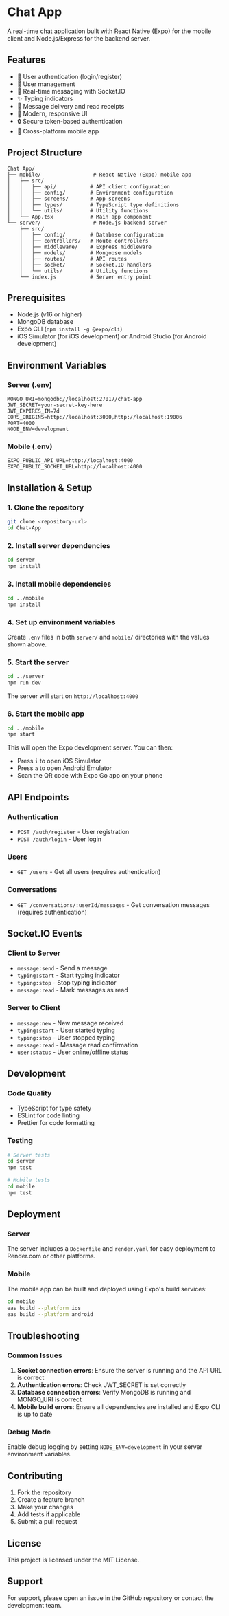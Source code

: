 # Chat App

A real-time chat application built with React Native (Expo) for the mobile client and Node.js/Express for the backend server.

## Features

- 🔐 User authentication (login/register)
- 👥 User management
- 💬 Real-time messaging with Socket.IO
- ✨ Typing indicators
- 📱 Message delivery and read receipts
- 🎨 Modern, responsive UI
- 🔒 Secure token-based authentication
- 📱 Cross-platform mobile app

## Project Structure

```
Chat App/
├── mobile/                 # React Native (Expo) mobile app
│   ├── src/
│   │   ├── api/           # API client configuration
│   │   ├── config/        # Environment configuration
│   │   ├── screens/       # App screens
│   │   ├── types/         # TypeScript type definitions
│   │   └── utils/         # Utility functions
│   └── App.tsx            # Main app component
└── server/                 # Node.js backend server
    ├── src/
    │   ├── config/        # Database configuration
    │   ├── controllers/   # Route controllers
    │   ├── middleware/    # Express middleware
    │   ├── models/        # Mongoose models
    │   ├── routes/        # API routes
    │   ├── socket/        # Socket.IO handlers
    │   └── utils/         # Utility functions
    └── index.js           # Server entry point
```

## Prerequisites

- Node.js (v16 or higher)
- MongoDB database
- Expo CLI (`npm install -g @expo/cli`)
- iOS Simulator (for iOS development) or Android Studio (for Android development)

## Environment Variables

### Server (.env)
```env
MONGO_URI=mongodb://localhost:27017/chat-app
JWT_SECRET=your-secret-key-here
JWT_EXPIRES_IN=7d
CORS_ORIGINS=http://localhost:3000,http://localhost:19006
PORT=4000
NODE_ENV=development
```

### Mobile (.env)
```env
EXPO_PUBLIC_API_URL=http://localhost:4000
EXPO_PUBLIC_SOCKET_URL=http://localhost:4000
```

## Installation & Setup

### 1. Clone the repository
```bash
git clone <repository-url>
cd Chat-App
```

### 2. Install server dependencies
```bash
cd server
npm install
```

### 3. Install mobile dependencies
```bash
cd ../mobile
npm install
```

### 4. Set up environment variables
Create `.env` files in both `server/` and `mobile/` directories with the values shown above.

### 5. Start the server
```bash
cd ../server
npm run dev
```

The server will start on `http://localhost:4000`

### 6. Start the mobile app
```bash
cd ../mobile
npm start
```

This will open the Expo development server. You can then:
- Press `i` to open iOS Simulator
- Press `a` to open Android Emulator
- Scan the QR code with Expo Go app on your phone

## API Endpoints

### Authentication
- `POST /auth/register` - User registration
- `POST /auth/login` - User login

### Users
- `GET /users` - Get all users (requires authentication)

### Conversations
- `GET /conversations/:userId/messages` - Get conversation messages (requires authentication)

## Socket.IO Events

### Client to Server
- `message:send` - Send a message
- `typing:start` - Start typing indicator
- `typing:stop` - Stop typing indicator
- `message:read` - Mark messages as read

### Server to Client
- `message:new` - New message received
- `typing:start` - User started typing
- `typing:stop` - User stopped typing
- `message:read` - Message read confirmation
- `user:status` - User online/offline status

## Development

### Code Quality
- TypeScript for type safety
- ESLint for code linting
- Prettier for code formatting

### Testing
```bash
# Server tests
cd server
npm test

# Mobile tests
cd mobile
npm test
```

## Deployment

### Server
The server includes a `Dockerfile` and `render.yaml` for easy deployment to Render.com or other platforms.

### Mobile
The mobile app can be built and deployed using Expo's build services:
```bash
cd mobile
eas build --platform ios
eas build --platform android
```

## Troubleshooting

### Common Issues

1. **Socket connection errors**: Ensure the server is running and the API URL is correct
2. **Authentication errors**: Check JWT_SECRET is set correctly
3. **Database connection errors**: Verify MongoDB is running and MONGO_URI is correct
4. **Mobile build errors**: Ensure all dependencies are installed and Expo CLI is up to date

### Debug Mode
Enable debug logging by setting `NODE_ENV=development` in your server environment variables.

## Contributing

1. Fork the repository
2. Create a feature branch
3. Make your changes
4. Add tests if applicable
5. Submit a pull request

## License

This project is licensed under the MIT License.

## Support

For support, please open an issue in the GitHub repository or contact the development team.
